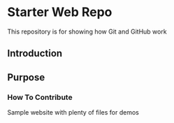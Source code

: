# Starter Web Repo

This repository is for showing how Git and GitHub work

## Introduction

## Purpose

### How To Contribute

Sample website with plenty of files for demos

